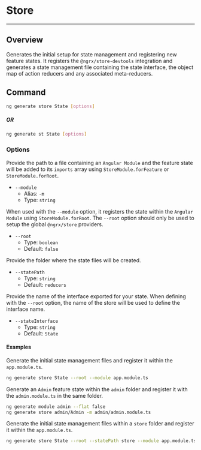 # Store

---

## Overview

Generates the initial setup for state management and registering new feature
states. It registers the `@ngrx/store-devtools` integration and generates a
state management file containing the state interface, the object map of action
reducers and any associated meta-reducers.

## Command

```sh
ng generate store State [options]
```

##### OR

```sh
ng generate st State [options]
```

### Options

Provide the path to a file containing an `Angular Module` and the feature state
will be added to its `imports` array using `StoreModule.forFeature` or
`StoreModule.forRoot`.

* `--module`
  * Alias: `-m`
  * Type: `string`

When used with the `--module` option, it registers the state within the `Angular
Module` using `StoreModule.forRoot`. The `--root` option should only be used to
setup the global `@ngrx/store` providers.

* `--root`
  * Type: `boolean`
  * Default: `false`

Provide the folder where the state files will be created.

* `--statePath`
  * Type: `string`
  * Default: `reducers`

Provide the name of the interface exported for your state. When defining with
the `--root` option, the name of the store will be used to define the interface
name.

* `--stateInterface`
  * Type: `string`
  * Default: `State`

#### Examples

Generate the initial state management files and register it within the
`app.module.ts`.

```sh
ng generate store State --root --module app.module.ts
```

Generate an `Admin` feature state within the `admin` folder and register it with
the `admin.module.ts` in the same folder.

```sh
ng generate module admin --flat false
ng generate store admin/Admin -m admin/admin.module.ts
```

Generate the initial state management files within a `store` folder and register
it within the `app.module.ts`.

```sh
ng generate store State --root --statePath store --module app.module.ts
```
